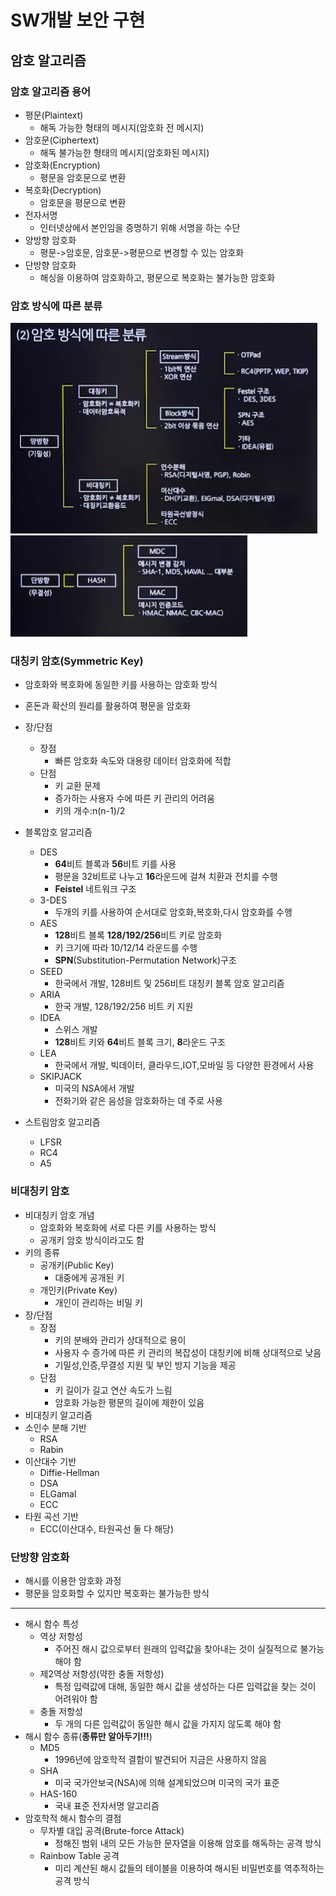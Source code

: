 # SW개발 보안 구현
## 암호 알고리즘
### 암호 알고리즘 용어
- 평문(Plaintext)
  - 해독 가능한 형태의 메시지(암호화 전 메시지)
- 암호문(Ciphertext)
  - 해독 불가능한 형태의 메시지(암호화된 메시지)
- 암호화(Encryption)
  - 평문을 암호문으로 변환
- 복호화(Decryption)
  - 암호문을 평문으로 변환
- 전자서명
  - 인터넷상에서 본인임을 증명하기 위해 서명을 하는 수단
- 양방향 암호화
  - 평문->암호문, 암호문->평문으로 변경할 수 있는 암호화
- 단방향 암호화
  - 해싱을 이용하여 암호화하고, 평문으로 복호화는 불가능한 암호화

### 암호 방식에 따른 분류
![img](../Img/암호방식.png)
![img](../Img/단방향.png)

### 대칭키 암호(Symmetric Key)
- 암호화와 복호화에 동일한 키를 사용하는 암호화 방식
- 혼돈과 확산의 원리를 활용하여 평문을 암호화
- 장/단점
  - 장점
    - 빠른 암호화 속도와 대용량 데이터 암호화에 적합
  - 단점
    - 키 교환 문제
    - 증가하는 사용자 수에 따른 키 관리의 어려움
    - 키의 개수:n(n-1)/2
- 블록암호 알고리즘
  - DES
    - **64**비트 블록과 **56**비트 키를 사용
    - 평문을 32비트로 나누고 **16**라운드에 걸쳐 치환과 전치를 수행
    - **Feistel** 네트워크 구조
  - 3-DES
    - 두개의 키를 사용하여 순서대로 암호화,복호화,다시 암호화를 수행
  - AES
    - **128**비트 블록 **128/192/256**비트 키로 암호화
    - 키 크기에 따라 10/12/14 라운드를 수행
    - **SPN**(Substitution-Permutation Network)구조
  - SEED
    - 한국에서 개발, 128비트 및 256비트 대칭키 블록 암호 알고리즘
  - ARIA
    - 한국 개발, 128/192/256 비트 키 지원
  - IDEA
    - 스위스 개발
    - **128**비트 키와 **64**비트 블록 크기, **8**라운드 구조
  - LEA
    - 한국에서 개발, 빅데이터, 클라우드,IOT,모바일 등 다양한 환경에서 사용
  - SKIPJACK
    - 미국의 NSA에서 개발
    - 전화기와 같은 음성을 암호화하는 데 주로 사용

- 스트림암호 알고리즘
  - LFSR
  - RC4
  - A5 

### 비대칭키 암호
- 비대칭키 암호 개념
  - 암호화와 복호화에 서로 다른 키를 사용하는 방식
  - 공개키 암호 방식이라고도 함
- 키의 종류
  - 공개키(Public Key)
    - 대중에게 공개된 키
  - 개인키(Private Key)
    - 개인이 관리하는 비밀 키
- 장/단점
  - 장점
    - 키의 분배와 관리가 상대적으로 용이
    - 사용자 수 증가에 따른 키 관리의 복잡성이 대칭키에 비해 상대적으로 낮음
    - 기밀성,인증,무결성 지원 및 부인 방지 기능을 제공
  - 단점
    - 키 길이가 길고 연산 속도가 느림
    - 암호화 가능한 평문의 길이에 제한이 있음
- 비대칭키 알고리즘
- 소인수 분해 기반
  - RSA
  - Rabin
- 이산대수 기반
  - Diffie-Hellman
  - DSA
  - ELGamal
  - ECC
- 타원 곡선 기반
  - ECC(이산대수, 타원곡선 둘 다 해당)

### 단방향 암호화
- 해시를 이용한 암호화 과정
- 평문을 암호화할 수 있지만 복호화는 불가능한 방식
  
<hr/>

- 해시 함수 특성
  - 역상 저항성
    - 주어진 해시 값으로부터 원래의 입력값을 찾아내는 것이 실질적으로 불가능해야 함
  - 제2역상 저항성(약한 충돌 저항성)
    - 특정 입력값에 대해, 동일한 해시 값을 생성하는 다른 입력값을 찾는 것이 어려워야 함
  - 충돌 저항성
    - 두 개의 다른 입력값이 동일한 해시 값을 가지지 않도록 해야 함
- 해시 함수 종류(**종류만 알아두기!!!**)
  - MD5
    - 1996년에 암호학적 결함이 발견되어 지금은 사용하지 않음
  - SHA
    - 미국 국가안보국(NSA)에 의해 설계되었으며 미국의 국가 표준
  - HAS-160
    - 국내 표준 전자서명 알고리즘
- 암호학적 해시 함수의 결점
  - 무차별 대입 공격(Brute-force Attack)
    - 정해진 범위 내의 모든 가능한 문자열을 이용해 암호를 해독하는 공격 방식
  - Rainbow Table 공격
    - 미리 계산된 해시 값들의 테이블을 이용하여 해시된 비밀번호를 역추적하는 공격 방식